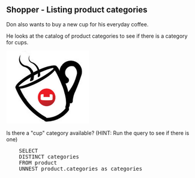## Shopper - Listing product categories 

Don also wants to buy a new cup for his everyday coffee.

He looks at the catalog of product categories to see if there is a category for cups.

![ScreenShot](./images/coffeecup.png)

Is there a "cup" category available? (HINT: Run the query to see if there is one) 

<pre id="example">
    SELECT 
	DISTINCT categories
	FROM product
	UNNEST product.categories as categories
</pre>
